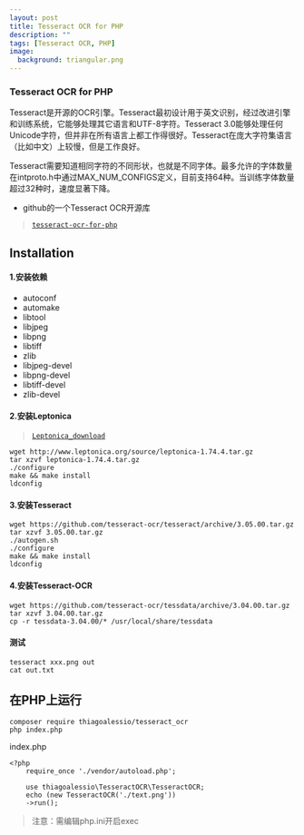 ```yaml
---
layout: post
title: Tesseract OCR for PHP
description: ""
tags: [Tesseract OCR, PHP]
image:
  background: triangular.png
---
```


### Tesseract OCR for PHP

Tesseract是开源的OCR引擎。Tesseract最初设计用于英文识别，经过改进引擎和训练系统，它能够处理其它语言和UTF-8字符。Tesseract 3.0能够处理任何Unicode字符，但并非在所有语言上都工作得很好。Tesseract在庞大字符集语言（比如中文）上较慢，但是工作良好。

Tesseract需要知道相同字符的不同形状，也就是不同字体。最多允许的字体数量在intproto.h中通过MAX_NUM_CONFIGS定义，目前支持64种。当训练字体数量超过32种时，速度显著下降。

* github的一个Tesseract OCR开源库
> <a href="https://github.com/thiagoalessio/tesseract-ocr-for-php" target="view_window">`tesseract-ocr-for-php`</a>


## Installation

#### 1.安装依赖
* autoconf
* automake
* libtool
* libjpeg
* libpng
* libtiff
* zlib
* libjpeg-devel 
* libpng-devel
* libtiff-devel 
* zlib-devel


#### 2.安装Leptonica
><a href="http://www.leptonica.org/download.html" target="view_window">`Leptonica_download`</a>
    
	wget http://www.leptonica.org/source/leptonica-1.74.4.tar.gz
	tar xzvf leptonica-1.74.4.tar.gz
	./configure
	make && make install
	ldconfig

#### 3.安装Tesseract
	wget https://github.com/tesseract-ocr/tesseract/archive/3.05.00.tar.gz
	tar xzvf 3.05.00.tar.gz
	./autogen.sh
	./configure
	make && make install
	ldconfig

#### 4.安装Tesseract-OCR
	wget https://github.com/tesseract-ocr/tessdata/archive/3.04.00.tar.gz
	tar xzvf 3.04.00.tar.gz
	cp -r tessdata-3.04.00/* /usr/local/share/tessdata

#### 测试
	tesseract xxx.png out
	cat out.txt

## 在PHP上运行
	composer require thiagoalessio/tesseract_ocr
	php index.php

index.php
	
	<?php
		require_once './vendor/autoload.php';

		use thiagoalessio\TesseractOCR\TesseractOCR;
		echo (new TesseractOCR('./text.png'))
    	->run();


>注意：需编辑php.ini开启exec
